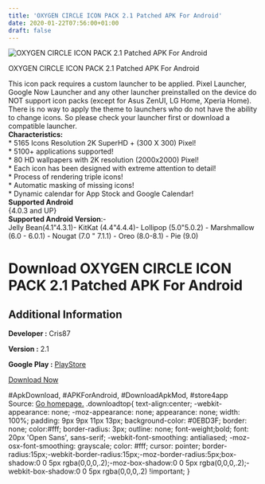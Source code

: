 ```yaml
---
title: 'OXYGEN CIRCLE ICON PACK 2.1 Patched APK For Android'
date: 2020-01-22T07:56:00+01:00
draft: false
---
```


![OXYGEN CIRCLE ICON PACK 2.1 Patched APK For Android](https://i0.wp.com/apkhome.net/wp-content/uploads/2020/01/OXYGEN-CIRCLE-ICON-PACK-2.1-Patched.png "OXYGEN CIRCLE ICON PACK 2.1 Patched APK For Android")

  

OXYGEN CIRCLE ICON PACK 2.1 Patched APK For Android

This icon pack requires a custom launcher to be applied. Pixel Launcher, Google Now Launcher and any other launcher preinstalled on the device do NOT support icon packs (except for Asus ZenUI, LG Home, Xperia Home). There is no way to apply the theme to launchers who do not have the ability to change icons. So please check your launcher first or download a compatible launcher.  
**Characteristics:**  
\* 5165 Icons Resolution 2K SuperHD + (300 X 300) Pixel!  
\* 5100+ applications supported!  
\* 80 HD wallpapers with 2K resolution (2000x2000) Pixel!  
\* Each icon has been designed with extreme attention to detail!  
\* Process of rendering triple icons!  
\* Automatic masking of missing icons!  
\* Dynamic calendar for App Stock and Google Calendar!  
**Supported Android**  
{4.0.3 and UP}  
**Supported Android Version**:-  
Jelly Bean(4.1"4.3.1)- KitKat (4.4"4.4.4)- Lollipop (5.0"5.0.2) - Marshmallow (6.0 - 6.0.1) - Nougat (7.0 " 7.1.1) - Oreo (8.0-8.1) - Pie (9.0)

Download OXYGEN CIRCLE ICON PACK 2.1 Patched APK For Android
============================================================

Additional Information
----------------------

**Developer :** Cris87

**Version :** 2.1

**Google Play :** [PlayStore](https://play.google.com/store/apps/details?id=com.cris87.oxygen_circle)

  

[Download Now](https://store4app.co/post/oxygen-circle-icon-pack-2-1-patched-apk-for-android_1579675599)

  
#ApkDownload, #APKForAndroid, #DownloadApkMod, #store4app  
Source: [Go homepage.](https://store4app.co/post/oxygen-circle-icon-pack-2-1-patched-apk-for-android_1579675599) .downloadtop{ text-align:center; -webkit-appearance: none; -moz-appearance: none; appearance: none; width: 100%; padding: 9px 9px 11px 13px; background-color: #0EBD3F; border: none; color:#fff; border-radius: 3px; outline: none; font-weight;bold; font: 20px 'Open Sans', sans-serif; -webkit-font-smoothing: antialiased; -moz-osx-font-smoothing: grayscale; color: #fff; cursor: pointer; border-radius:15px;-webkit-border-radius:15px;-moz-border-radius:5px;box-shadow:0 0 5px rgba(0,0,0,.2);-moz-box-shadow:0 0 5px rgba(0,0,0,.2);-webkit-box-shadow:0 0 5px rgba(0,0,0,.2) !important; }